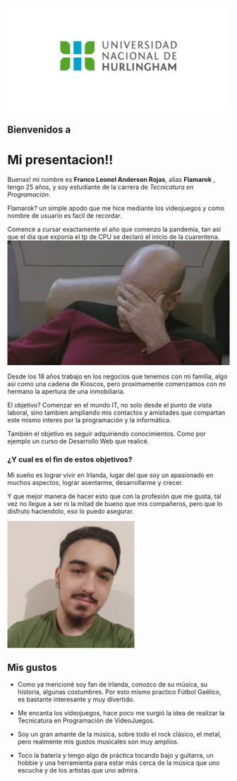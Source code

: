 ![Logo UNAHUR](./assets/UNAHUR.png)

## Bienvenidos a
# Mi presentacion!!

Buenas! mi nombre es **Franco Leonel Anderson Rojas**, alias **Flamarok** , tengo 25 años, y soy estudiante de la carrera de *Tecnicatura en Programación*.

Flamarok? un simple apodo que me hice mediante los videojuegos y como nombre de usuario es facil de recordar.

Comencé a cursar exactamente el año que comenzo la pandemia, tan así que el dia que exponia el tp de CPU se declaró el inicio de la cuarentena.
![Meme](./assets/facepalm.jpg)

Desde los 18 años trabajo en los negocios que tenemos con mi familia, algo asi como una cadena de Kioscos, pero proximamente comenzamos con mi hermano la apertura de una inmobiliaria.

El objetivo? Comenzar en el mundo IT, no solo desde el punto de vista laboral, sino tambien ampliando mis contactos y amistades que compartan este mismo interes por la programación y la informática.

También el objetivo es seguir adquiriendo conocimientos. Como por ejemplo un curso de Desarrollo Web que realicé.

### ¿Y cual es el fin de estos objetivos?

Mi sueño es lograr vivir en Irlanda, lugar del que soy un apasionado en muchos aspectos, lograr asentarme, desarrollarme y crecer.

Y que mejor manera de hacer esto que con la profesión que me gusta, tal vez no llegue a ser ni la mitad de bueno que mis compañeros, pero que lo disfruto haciendolo, eso lo puedo asegurar.

![Franco Anderson](./assets/Franco.png)




## Mis gustos

- Como ya mencioné soy fan de Irlanda, conozco de su música, su historia, algunas costumbres. Por esto mismo practico Fútbol Gaélico, es bastante interesante y muy divertido.


- Me encanta los videojuegos, hace poco me surgió la idea de realizar la Tecnicatura en Programación de VideoJuegos.


- Soy un gran amante de la música, sobre todo el rock clásico, el metal, pero realmente mis gustos musicales son muy amplios.


- Toco la bateria y tengo algo de práctica tocando bajo y guitarra, un hobbie y una herramienta para estar más cerca de la música que uno escucha y de los artistas que uno admira.
